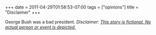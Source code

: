 +++
date = 2011-04-29T01:58:53-07:00
tags = ["opinions"]
title = "Disclaimer"
+++

George Bush was a bad president. *Disclaimer: [This story is fictional. No actual person or event is depicted.](https://tvtropes.org/pmwiki/pmwiki.php/Main/ThisIsAWorkOfFiction)*

